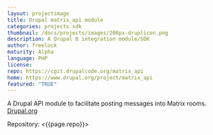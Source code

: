 ```yaml
---
layout: projectimage
title: Drupal matrix_api module
categories: projects sdk
thumbnail: /docs/projects/images/200px-druplicon.png
description: A Drupal 8 integration module/SDK
author: freelock
maturity: Alpha
language: PHP
license: 
repo: https://cgit.drupalcode.org/matrix_api
home: https://www.drupal.org/project/matrix_api
featured: "TRUE"
---
```


A Drupal API module to facilitate posting messages into Matrix rooms. [Drupal.org](https://drupal.org/project/matrix_api)

Repository: <{{page.repo}}>
